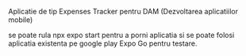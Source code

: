 Aplicatie de tip Expenses Tracker pentru DAM (Dezvoltarea aplicatiilor mobile)

se poate rula npx expo start pentru a porni aplicatia si se poate folosi aplicatia existenta pe google play Expo Go pentru testare. 
